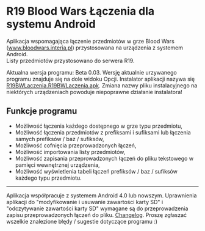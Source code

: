 # R19 Blood Wars Łączenia dla systemu Android
   
Aplikacja wspomagająca łączenie przedmiotów w grze Blood Wars (www.bloodwars.interia.pl) przystosowana na urządzenia z systemem Android.  
Listy przedmiotów przystosowano do serwera R19.  
   
Aktualna wersja programu: Beta 0.03. Wersję aktualnie urzywanego programu znajduje się na dole widoku Opcji.
Instalator aplikacji nazywa się [R19BWLaczenia.R19BWLaczenia.apk](https://github.com/Abev08/R19_BW_laczenia_Android/raw/master/R19BWLaczenia.R19BWLaczenia.apk).
Zmiana nazwy pliku instalacyjnego na niektórych urządzeniach powoduje niepoprawne działanie instalatora!
   
   
## Funkcje programu
 - Możliwość łączenia każdego dostępnego w grze typu przedmiotu,
 - Możliwość łączenia przedmiotów z prefiksami i sufiksami lub łączenia samych prefiksów / baz / sufiksów,
 - Możliwość cofnięcia przeprowadzonych łączeń,
 - Możliwość importowania listy przedmiotów,
 - Możliwość zapisania przeprowadzonych łączeń do pliku tekstowego w pamięci wewnętrznej urządzenia,
 - Możliwość wyświetlenia tabeli łączeń prefiksów / baz / sufiksów każdego typu przedmiotu.
   
   
--------------------------
   
   
Aplikacja współpracuje z systemem Android 4.0 lub nowszym.
Uprawnienia aplikacji do "modyfikowanie i usuwanie zawartości karty SD" i "odczytywanie zawartości karty SD" wymagane są do przeprowadzenia zapisu przeprowadzonych łączeń do pliku.
[Changelog](Changelog.txt). Proszę zgłaszać wszelkie znalezione błędy / sugestie dotyczące programu :)  